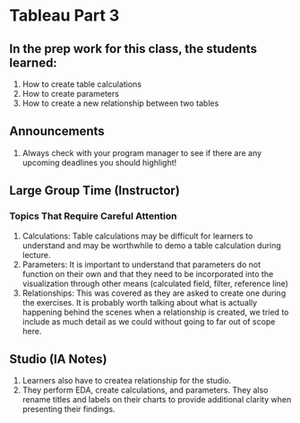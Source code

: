 # Tableau Part 3

## In the prep work for this class, the students learned:

1. How to create table calculations
1. How to create parameters
1. How to create a new relationship between two tables

## Announcements

1. Always check with your program manager to see if there are any upcoming deadlines you should highlight!

## Large Group Time (Instructor)

### Topics That Require Careful Attention
1. Calculations: Table calculations may be difficult for learners to understand and may be worthwhile to demo a table calculation during lecture.
1. Parameters: It is important to understand that parameters do not function on their own and that they need to be incorporated into the visualization through other means (calculated field, filter, reference line)
1. Relationships: This was covered as they are asked to create one during the exercises. It is probably worth talking about what is actually happening behind the scenes when a relationship is created, we tried to include as much detail as we could without going to far out of scope here.

## Studio (IA Notes)
1. Learners also have to createa relationship for the studio.
1. They perform EDA, create calculations, and parameters. They also rename titles and labels on their charts to provide additional clarity when presenting their findings.

